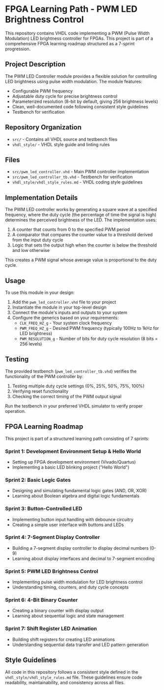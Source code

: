 # FPGA Learning Path - PWM LED Brightness Control

This repository contains VHDL code implementing a PWM (Pulse Width Modulation) LED brightness controller for FPGAs. This project is part of a comprehensive FPGA learning roadmap structured as a 7-sprint progression.

## Project Description

The PWM LED Controller module provides a flexible solution for controlling LED brightness using pulse width modulation. The module features:

- Configurable PWM frequency
- Adjustable duty cycle for precise brightness control
- Parameterized resolution (8-bit by default, giving 256 brightness levels)
- Clean, well-documented code following consistent style guidelines
- Testbench for verification

## Repository Organization

- `src/` - Contains all VHDL source and testbench files
- `vhdl_style/` - VHDL style guide and linting rules

## Files

- `src/pwm_led_controller.vhd` - Main PWM controller implementation
- `src/pwm_led_controller_tb.vhd` - Testbench for verification
- `vhdl_style/vhdl_style_rules.md` - VHDL coding style guidelines

## Implementation Details

The PWM LED controller works by generating a square wave at a specified frequency, where the duty cycle (the percentage of time the signal is high) determines the perceived brightness of the LED. The implementation uses:

1. A counter that counts from 0 to the specified PWM period
2. A comparator that compares the counter value to a threshold derived from the input duty cycle
3. Logic that sets the output high when the counter is below the threshold and low otherwise

This creates a PWM signal whose average value is proportional to the duty cycle.

## Usage

To use this module in your design:

1. Add the `pwm_led_controller.vhd` file to your project
2. Instantiate the module in your top-level design
3. Connect the module's inputs and outputs to your system
4. Configure the generics based on your requirements:
   - `CLK_FREQ_HZ_g` - Your system clock frequency
   - `PWM_FREQ_HZ_g` - Desired PWM frequency (typically 100Hz to 1kHz for LED brightness)
   - `PWM_RESOLUTION_g` - Number of bits for duty cycle resolution (8 bits = 256 levels)

## Testing

The provided testbench (`pwm_led_controller_tb.vhd`) verifies the functionality of the PWM controller by:

1. Testing multiple duty cycle settings (0%, 25%, 50%, 75%, 100%)
2. Verifying reset functionality
3. Checking the correct timing of the PWM output signal

Run the testbench in your preferred VHDL simulator to verify proper operation.

## FPGA Learning Roadmap

This project is part of a structured learning path consisting of 7 sprints:

### Sprint 1: Development Environment Setup & Hello World
- Setting up FPGA development environment (Vivado/Quartus)
- Implementing a basic LED blinking project ("Hello World")

### Sprint 2: Basic Logic Gates
- Designing and simulating fundamental logic gates (AND, OR, XOR)
- Learning about Boolean algebra and digital logic fundamentals

### Sprint 3: Button-Controlled LED
- Implementing button input handling with debounce circuitry
- Creating a simple user interface with buttons and LEDs

### Sprint 4: 7-Segment Display Controller
- Building a 7-segment display controller to display decimal numbers (0-9)
- Learning about display interfaces and decimal to 7-segment encoding

### Sprint 5: PWM LED Brightness Control
- Implementing pulse width modulation for LED brightness control
- Understanding timing, counters, and duty cycle concepts

### Sprint 6: 4-Bit Binary Counter
- Creating a binary counter with display output
- Learning about sequential logic and state management

### Sprint 7: Shift Register LED Animation
- Building shift registers for creating LED animations
- Understanding sequential data transfer and LED pattern generation

## Style Guidelines

All code in this repository follows a consistent style defined in the `vhdl_style/vhdl_style_rules.md` file. These guidelines ensure code readability, maintainability, and consistency across all files. 